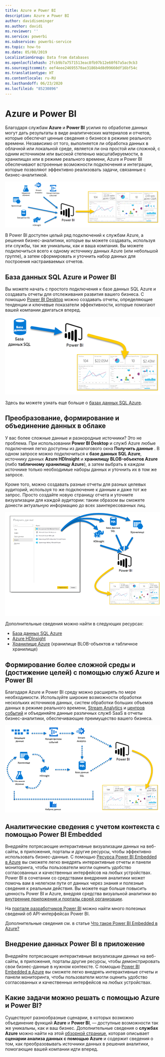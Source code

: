 ```yaml
---
title: Azure и Power BI
description: Azure и Power BI
author: davidiseminger
ms.author: davidi
ms.reviewer: ''
ms.service: powerbi
ms.subservice: powerbi-service
ms.topic: how-to
ms.date: 05/08/2019
LocalizationGroup: Data from databases
ms.openlocfilehash: 2fcb9b7a7571513eac8fb97b12e60f67a5ac9cb3
ms.sourcegitcommit: eef4eee24695570ae3186b4d8d99660df16bf54c
ms.translationtype: HT
ms.contentlocale: ru-RU
ms.lasthandoff: 06/23/2020
ms.locfileid: "85230896"
---
```

# <a name="azure-and-power-bi"></a>Azure и Power BI

Благодаря службам **Azure** и **Power BI** усилия по обработке данных могут дать результаты в виде аналитических материалов и отчетов, которые обеспечат ценные сведения о бизнесе в режиме реального времени. Независимо от того, выполняется ли обработка данных в облачной или локальной среде, является ли она простой или сложной, с одним источником или высокой степенью масштабируемости, в хранилищах или в режиме реального времени, Azure и Power BI обеспечивают встроенные возможности подключения и интеграции, которые позволяют эффективно реализовать задачи, связанные с бизнес-аналитикой.

![Azure](media/service-azure-and-power-bi/azure_1.png)

В Power BI доступен целый ряд подключений к службам Azure, а решения бизнес-аналитики, которые вы можете создавать, используя эти службы, так же уникальны, как и ваша компания. Вы можете подключиться всего к одному источнику данных Azure (или небольшой группе), а затем сформировать и уточнить набор данных для построения настраиваемых отчетов.

## <a name="azure-sql-database-and-power-bi"></a>База данных SQL Azure и Power BI

Вы можете начать с простого подключения к базе данных SQL Azure и создавать отчеты для отслеживания развития вашего бизнеса. С помощью [Power BI Desktop](../fundamentals/desktop-getting-started.md) можно создавать отчеты, определяющие тенденции и ключевые показатели эффективности, которые помогают вашей компании двигаться вперед.

![Из SQL в PBI](media/service-azure-and-power-bi/azure_2_sqltopbi.png)

Здесь вы можете узнать еще больше о [базах данных SQL Azure](https://azure.microsoft.com/services/sql-database/).

## <a name="transform-shape-and-merge-your-cloud-data"></a>Преобразование, формирование и объединение данных в облаке

У вас более сложные данные и разнородные источники? Это не проблема. При использовании **Power BI Desktop** и служб Azure любые подключения легко доступны из диалогового окна **Получить данные** . В одном запросе можно подключиться к **базе данных SQL Azure**, источнику данных **Azure HDInsight** и **хранилищу BLOB-объектов Azure** (либо **табличному хранилищу Azure**), а затем выбрать в каждом источнике только необходимые наборы данных и уточнить их в том же запросе.

Кроме того, можно создавать разные отчеты для разных целевых аудиторий, используя то же подключение к данным и даже тот же запрос. Просто создайте новую страницу отчета и уточните визуализации для каждой аудитории: таким образом вы сможете донести актуальную информацию до всех заинтересованных лиц.

![Из нескольких источников в PBI](media/service-azure-and-power-bi/azure_3_multipletopbi.png)

Дополнительные сведения можно найти в следующих ресурсах:

* [База данных SQL Azure](https://azure.microsoft.com/services/sql-database/)
* [Azure HDInsight](https://azure.microsoft.com/services/hdinsight/)
* [Хранилище Azure](https://azure.microsoft.com/services/storage/) (хранилище BLOB-объектов и табличное хранилище)

## <a name="get-complex-and-ahead-using-azure-services-and-power-bi"></a>Формирование более сложной среды и (достижение целей) с помощью служб Azure и Power BI

Благодаря Azure и Power BI среду можно расширять по мере необходимости. Используйте широкие возможности обработки нескольких источников данных, систем обработки больших объемов данных в режиме реального времени, [Stream Analytics](https://azure.microsoft.com/services/stream-analytics/) и [центров событий](https://azure.microsoft.com/services/event-hubs/) и объединяйте данные различных служб SaaS в отчеты бизнес-аналитики, обеспечивающие преимущество вашего бизнеса.

![Комплекс Azure](media/service-azure-and-power-bi/azure_4_complex.png)

## <a name="context-insights-with-power-bi-embedded-analytics"></a>Аналитические сведения с учетом контекста с помощью Power BI Embedded

Внедряйте потрясающие интерактивные визуализации данных на веб-сайты, в приложения, порталы и другие ресурсы, чтобы эффективно использовать бизнес-данные. С помощью [Ресурса Power BI Embedded в Azure](https://azure.microsoft.com/services/power-bi-embedded/) вы сможете легко внедрять интерактивные отчеты и панели мониторинга, чтобы пользователи могли оценить удобство согласованных и качественных интерфейсов на любых устройствах.  Power BI в сочетании со средствами внедрения аналитики может помочь вам в нелегком пути от данных через знания и полезные сведения к реальным действия.  Вы можете еще больше повысить ценность Power BI и Azure, внедряя средства визуальной аналитики во [внутренние приложения и порталы своей организации](https://powerbi.microsoft.com/developers/embedded-analytics/organization/).

На [портале разработчиков Power BI](https://dev.powerbi.com) можно найти много полезных сведений об API-интерфейсах Power BI.

Дополнительные сведения см. в статье [Что такое Power BI Embedded в Azure?](../developer/embedded/azure-pbie-what-is-power-bi-embedded.md)

## <a name="embed-your-power-bi-data-within-your-app"></a>Внедрение данных Power BI в приложение

Внедряйте потрясающие интерактивные визуализации данных на веб-сайты, в приложения, порталы другие ресурсы, чтобы демонстрировать свои бизнес-данные в нужном контексте. С помощью [Power BI Embedded в Azure](https://azure.microsoft.com/services/power-bi-embedded/) вы сможете легко внедрять интерактивные отчеты и панели мониторинга, чтобы пользователи могли оценить удобство согласованных и качественных интерфейсов на любых устройствах.

## <a name="what-could-you-do-with-azure-and-power-bi"></a>Какие задачи можно решать с помощью Azure и Power BI?

Существуют разнообразные сценарии, в которых возможно объединение функций **Azure** и **Power BI**, — доступные возможности так же уникальны, как и ваш бизнес. Дополнительные сведения о **службах Azure** можно найти на этой [обзорной странице](https://docs.microsoft.com/azure/machine-learning/team-data-science-process/plan-your-environment), которая описывает **сценарии анализа данных с помощью Azure** и содержит сведения о том, как преобразовывать источники данных в решения аналитики, помогающие вашей компании идти вперед.
